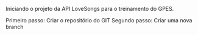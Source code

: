 Iniciando o projeto da API LoveSongs para o treinamento do GPES.

Primeiro passo: Criar o repositório do GIT
Segundo passo: Criar uma nova branch